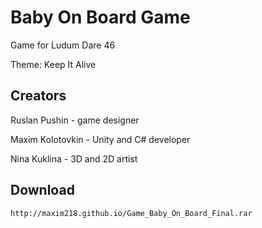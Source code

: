 # Baby On Board Game

Game for Ludum Dare 46 

Theme: Keep It Alive 

## Creators

Ruslan Pushin - game designer

Maxim Kolotovkin - Unity and C# developer

Nina Kuklina - 3D and 2D artist

## Download

```
http://maxim218.github.io/Game_Baby_On_Board_Final.rar
```


